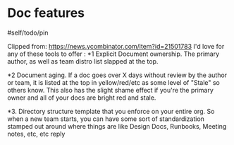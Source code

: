 # Doc features

#self/todo/pin

Clipped from: https://news.ycombinator.com/item?id=21501783
I'd love for any of these tools to offer :
*1 Explicit Document ownership. The primary author, as well as team distro list slapped at the top.

*2 Document aging. If a doc goes over X days without review by the author or team, it is listed at the top in yellow/red/etc as some level of "Stale" so others know. This also has the slight shame effect if you're the primary owner and all of your docs are bright red and stale.

*3. Directory structure template that you enforce on your entire org. So when a new team starts, you can have some sort of standardization stamped out around where things are like Design Docs, Runbooks, Meeting notes, etc, etc 
reply
